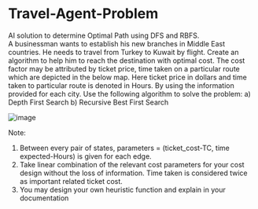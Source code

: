 # Travel-Agent-Problem
AI solution to determine Optimal Path using DFS and RBFS.</br>
A businessman wants to establish his new branches in Middle East countries. He needs to travel from Turkey to Kuwait by flight. Create an algorithm to help him to reach the destination with optimal cost. The cost factor may be attributed by ticket price, time taken on a particular route which are depicted in the below map. Here ticket price in dollars and time taken to particular route is denoted in Hours. By using the information provided for each city. Use the following algorithm to solve the problem:
a) Depth First Search
b) Recursive Best First Search

![image](https://user-images.githubusercontent.com/29068709/180639585-612f9b61-a1ad-486d-ab4d-8fad44a77609.png)

Note:
1. Between every pair of states, parameters = (ticket_cost-TC, time expected-Hours) is
given for each edge.
2. Take linear combination of the relevant cost parameters for your cost design without the loss
of information. Time taken is considered twice as important related ticket cost.
3. You may design your own heuristic function and explain in your documentation
